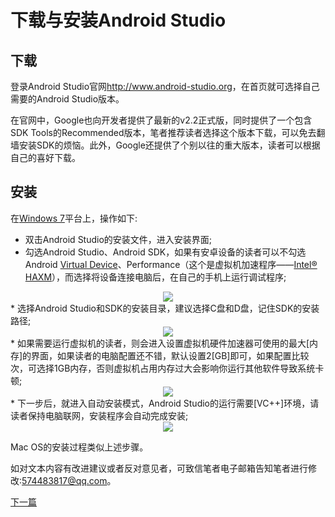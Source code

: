 # 下载与安装Android Studio 
## 下载
登录Android Studio官网<http://www.android-studio.org>，在首页就可选择自己需要的Android Studio版本。 
 
在官网中，Google也向开发者提供了最新的v2.2正式版，同时提供了一个包含SDK Tools的Recommended版本，笔者推荐读者选择这个版本下载，可以免去翻墙安装SDK的烦恼。此外，Google还提供了个别以往的重大版本，读者可以根据自己的喜好下载。  

## 安装
在[Windows 7]平台上，操作如下:  

* 双击Android Studio的安装文件，进入安装界面;
* 勾选Android Studio、Android SDK，如果有安卓设备的读者可以不勾选Android [Virtual Device]、Performance（这个是虚拟机加速程序——[Intel® HAXM]），而选择将设备连接电脑后，在自己的手机上运行调试程序;
<div align="center"><image src = https://raw.githubusercontent.com/Thelordofdream/Android-Introduction/master/images/012.png onload = 'this.width=400'/></div>
* 选择Android Studio和SDK的安装目录，建议选择C盘和D盘，记住SDK的安装路径;
<div align="center"><image src = https://raw.githubusercontent.com/Thelordofdream/Android-Introduction/master/images/013.png onload = 'this.width=400'/></div>
* 如果需要运行虚拟机的读者，则会进入设置虚拟机硬件加速器可使用的最大[内存]的界面，如果读者的电脑配置还不错，默认设置2[GB]即可，如果配置比较次，可选择1GB内存，否则虚拟机占用内存过大会影响你运行其他软件导致系统卡顿;
<div align="center"><image src = https://raw.githubusercontent.com/Thelordofdream/Android-Introduction/master/images/014.png onload = 'this.width=400'/></div>
* 下一步后，就进入自动安装模式，Android Studio的运行需要[VC++]环境，请读者保持电脑联网，安装程序会自动完成安装;
<div align="center"><image src = https://raw.githubusercontent.com/Thelordofdream/Android-Introduction/master/images/015.png onload = 'this.width=400'/></div>  

Mac OS的安装过程类似上述步骤。  

如对文本内容有改进建议或者反对意见者，可致信笔者电子邮箱告知笔者进行修改:<574483817@qq.com>。  

[下一篇][Windows 7]:https://zh.wikipedia.org/wiki/Windows_7[Virtual Device]:https://zh.wikipedia.org/wiki/虛擬機器[Intel® HAXM]:https://software.intel.com/en-us/android/articles/intel-hardware-accelerated-execution-manager[内存]:https://zh.wikipedia.org/wiki/電腦記憶體
[GB]:https://zh.wikipedia.org/wiki/吉字节[VC++]:https://zh.wikipedia.org/wiki/Microsoft_Visual_C%2B%2B
[下一篇]:https://github.com/Thelordofdream/Android-Introduction/blob/master/开始运行Android%20Studio.md#开始运行android-studio